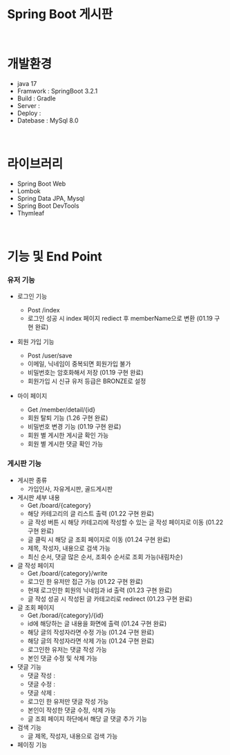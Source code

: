 # Spring Boot 게시판

<br>

# 개발환경
- java 17
- Framwork : SpringBoot 3.2.1
- Build : Gradle 
- Server :
- Deploy :
- Datebase : MySql 8.0

<br>

# 라이브러리
- Spring Boot Web
- Lombok
- Spring Data JPA, Mysql
- Spring Boot DevTools
- Thymleaf

<br>

#  기능 및 End Point
### 유저 기능
- 로그인 기능
  - Post /index
  - 로그인 성공 시 index 페이지 rediect 후 memberName으로 변환 (01.19 구현 완료)

- 회원 가입 기능
  - Post /user/save
  - 이메일, 닉네임이 중복되면 회원가입 불가
  - 비밀번호는 암호화해서 저장 (01.19 구현 완료)
  - 회원가입 시 신규 유저 등급은 BRONZE로 설정
 
- 마이 페이지
  - Get /member/detail/{id}
  - 회원 탈퇴 기능 (1.26 구현 완료)
  - 비밀번호 변경 기능 (01.19 구현 완료)
  - 회원 별 게시한 게시글 확인 가능
  - 회원 별 게시한 댓글 확인 가능

### 게시판 기능
- 게시판 종류
  - 가입인사, 자유게시판, 골드게시판
- 게시판 세부 내용
  - Get /board/{category}
  - 해당 카테고리의 글 리스트 출력 (01.22 구현 완료)
  - 글 작성 버튼 시 해당 카테고리에 작성할 수 있는 글 작성 페이지로 이동 (01.22 구현 완료)
  - 글 클릭 시 해당 글 조회 페이지로 이동 (01.24 구현 완료)
  - 제목, 작성자, 내용으로 검색 가능
  - 최신 순서, 댓글 많은 순서, 조회수 순서로 조회 가능(내림차순)
- 글 작성 페이지
  - Get /board/{category}/write
  - 로그인 한 유저만 접근 가능 (01.22 구현 완료)
  - 현재 로그인한 회원의 닉네임과 id 출력 (01.23 구현 완료)
  - 글 작성 성공 시 작성된 글 카테고리로 redirect (01.23 구현 완료)
- 글 조회 페이지
  - Get /borad/{category}/{id}
  - id에 해당하는 글 내용을 화면에 출력 (01.24 구현 완료)
  - 해당 글의 작성자라면 수정 가능 (01.24 구현 완료)
  - 해당 글의 작성자라면 삭제 가능 (01.24 구현 완료)
  - 로그인한 유저는 댓글 작성 가능
  - 본인 댓글 수정 및 삭제 가능
- 댓글 기능
  - 댓글 작성 :
  - 댓글 수정 :
  - 댓글 삭제 :
  - 로그인 한 유저만 댓글 작성 가능
  - 본인이 작성한 댓글 수정, 삭제 가능
  - 글 조회 페이지 하단에서 해당 글 댓글 추가 기능
- 검색 기능
  - 글 제목, 작성자, 내용으로 검색 가능
- 페이징 기능
  
